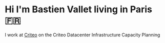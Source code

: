 # Hi I'm Bastien Vallet living in Paris 🇫🇷

I work at [Criteo](https://github.com/criteo) on the Criteo Datacenter Infrastructure Capacity Planning
